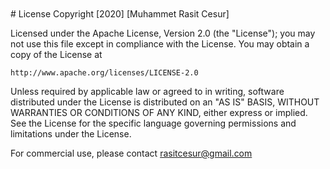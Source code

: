 

<p align="center"style="width:720px;height:340px; ">
<div 
    style="background-image:
           url('https://github.com/rasitcesur/Alcybe/blob/master/images/alcybe.png'); 
    width:720px; 
    height:340px; 
    background-position:center;">&nbsp;</div>
</p>
# License
Copyright [2020] [Muhammet Rasit Cesur]

Licensed under the Apache License, Version 2.0 (the "License");
you may not use this file except in compliance with the License.
You may obtain a copy of the License at

    http://www.apache.org/licenses/LICENSE-2.0

Unless required by applicable law or agreed to in writing, software
distributed under the License is distributed on an "AS IS" BASIS,
WITHOUT WARRANTIES OR CONDITIONS OF ANY KIND, either express or implied.
See the License for the specific language governing permissions and
limitations under the License.

For commercial use, please contact rasitcesur@gmail.com
